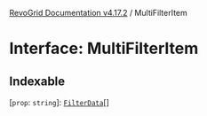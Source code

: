 [RevoGrid Documentation v4.17.2](README.md) / MultiFilterItem

# Interface: MultiFilterItem

## Indexable

 \[`prop`: `string`\]: [`FilterData`](Interface.FilterData.md)[]
